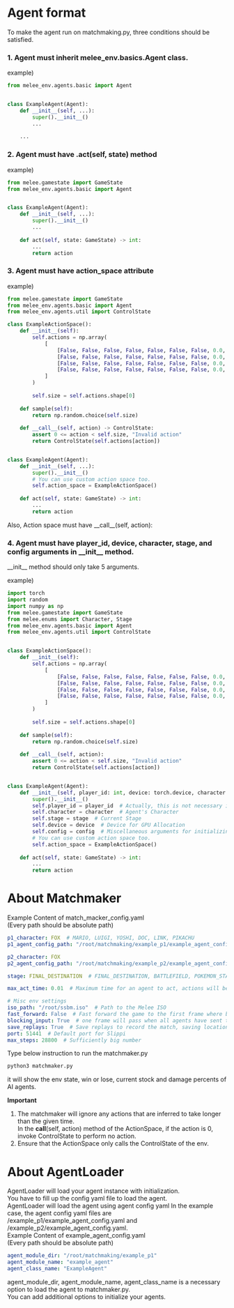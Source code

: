 Agent format
============

To make the agent run on matchmaking.py, three conditions should be satisfied.
### 1. Agent must inherit **melee_env.basics.Agent** class.
example) 
```python
from melee_env.agents.basic import Agent


class ExampleAgent(Agent):
    def __init__(self, ...):
        super().__init__()
        ...
    
    ...
```

### 2. Agent must have **.act(self, state)** method
example)
```python
from melee.gamestate import GameState
from melee_env.agents.basic import Agent


class ExampleAgent(Agent):
    def __init__(self, ...):
        super().__init__()
        ...
    
    def act(self, state: GameState) -> int:
        ... 
        return action
```

### 3. Agent must have **action_space** attribute

example)
```python
from melee.gamestate import GameState
from melee_env.agents.basic import Agent
from melee_env.agents.util import ControlState

class ExampleActionSpace():
    def __init__(self):
        self.actions = np.array(
            [
                [False, False, False, False, False, False, False, 0.0, 0.0, 0.0, 0.0, 0.0, 0.0],
                [False, False, False, False, False, False, False, 0.0, 0.0, 0.0, 0.0, 0.0, 0.0],
                [False, False, False, False, False, False, False, 0.0, 0.0, 0.0, 0.0, 0.0, 0.0],
                [False, False, False, False, False, False, False, 0.0, 0.0, 0.0, 0.0, 0.0, 0.0],
            ]
        )
        
        self.size = self.actions.shape[0]
        
    def sample(self):
        return np.random.choice(self.size)
    
    def __call__(self, action) -> ControlState:
        assert 0 <= action < self.size, "Invalid action"
        return ControlState(self.actions[action])


class ExampleAgent(Agent):
    def __init__(self, ...):
        super().__init__()
        # You can use custom action space too.
        self.action_space = ExampleActionSpace()
    
    def act(self, state: GameState) -> int:
        ...
        return action
```
Also, Action space must have \_\_call\_\_(self, action): 


### 4. Agent must have player_id, device, character, stage, and config arguments in \_\_init\_\_ method.

\_\_init\_\_ method should only take 5 arguments. 

example)
```python
import torch
import random
import numpy as np
from melee.gamestate import GameState
from melee.enums import Character, Stage
from melee_env.agents.basic import Agent
from melee_env.agents.util import ControlState


class ExampleActionSpace():
    def __init__(self):
        self.actions = np.array(
            [
                [False, False, False, False, False, False, False, 0.0, 0.0, 0.0, 0.0, 0.0, 0.0],
                [False, False, False, False, False, False, False, 0.0, 0.0, 0.0, 0.0, 0.0, 0.0],
                [False, False, False, False, False, False, False, 0.0, 0.0, 0.0, 0.0, 0.0, 0.0],
                [False, False, False, False, False, False, False, 0.0, 0.0, 0.0, 0.0, 0.0, 0.0],
            ]
        )
        
        self.size = self.actions.shape[0]
        
    def sample(self):
        return np.random.choice(self.size)
    
    def __call__(self, action):
        assert 0 <= action < self.size, "Invalid action"
        return ControlState(self.actions[action])


class ExampleAgent(Agent):
    def __init__(self, player_id: int, device: torch.device, character: Character, stage: Stage, config: dict):
        super().__init__()
        self.player_id = player_id  # Actually, this is not necessary information.
        self.character = character  # Agent's Character
        self.stage = stage  # Current Stage
        self.device = device  # Device for GPU Allocation
        self.config = config  # Miscellaneous arguments for initializing the agent
        # You can use custom action space too.
        self.action_space = ExampleActionSpace()
    
    def act(self, state: GameState) -> int:
        ...
        return action
```

About Matchmaker
================
Example Content of match_macker_config.yaml  
(Every path should be absolute path)
```yaml
p1_character: FOX  # MARIO, LUIGI, YOSHI, DOC, LINK, PIKACHU
p1_agent_config_path: "/root/matchmaking/example_p1/example_agent_config.yaml"

p2_character: FOX
p2_agent_config_path: "/root/matchmaking/example_p2/example_agent_config.yaml"

stage: FINAL_DESTINATION  # FINAL_DESTINATION, BATTLEFIELD, POKEMON_STADIUM

max_act_time: 0.01  # Maximum time for an agent to act, actions will be ignored if time exceeds this value

# Misc env settings
iso_path: "/root/ssbm.iso"  # Path to the Melee ISO
fast_forward: False  # Fast forward the game to the first frame where both agents have sent their inputs
blocking_input: True  # one frame will pass when all agents have sent their inputs
save_replays: True  # Save replays to record the match, saving location: /root/slippi_replays
port: 51441  # Default port for Slippi
max_steps: 28800  # Sufficiently big number
```

Type below instruction to run the matchmaker.py

```bash
python3 matchmaker.py
```

it will show the env state, win or lose, current stock and damage percents of AI agents.

**Important**  
1. The matchmaker will ignore any actions that are inferred to take longer than the given time.  
In the __call__(self, action) method of the ActionSpace, if the action is 0, invoke ControlState to perform no action.  
2. Ensure that the ActionSpace only calls the ControlState of the env.

About AgentLoader
=================
AgentLoader will load your agent instance with initialization.  
You have to fill up the config yaml file to load the agent.  
AgentLoader will load the agent using agent config yaml
In the example case, the agent config yaml files are 
/example_p1/example_agent_config.yaml and /example_p2/example_agent_config.yaml.  
Example Content of example_agent_config.yaml  
(Every path should be absolute path)

```yaml
agent_module_dir: "/root/matchmaking/example_p1"
agent_module_name: "example_agent"
agent_class_name: "ExampleAgent"
```
agent_module_dir, agent_module_name, agent_class_name is a necessary option to load the agent to matchmaker.py.  
You can add additional options to initialize your agents.
